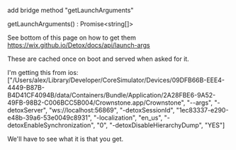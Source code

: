 add bridge method "getLaunchArguments" 

getLaunchArguments() :  Promise<string[]>

See bottom of this page on how to get them https://wix.github.io/Detox/docs/api/launch-args

These are cached once on boot and served when asked for it.

I'm getting this from ios:
["/Users/alex/Library/Developer/CoreSimulator/Devices/09DFB66B-EEE4-4449-B87B-B4D41CF4094B/data/Containers/Bundle/Application/2A28FBE6-9A52-49FB-98B2-C006BCC5B004/Crownstone.app/Crownstone", "--args", "-detoxServer", "ws://localhost:56869", "-detoxSessionId", "1ec83337-e290-e48b-39a6-53e0049c8931", "-localization", "en_us", "-detoxEnableSynchronization", "0", "-detoxDisableHierarchyDump", "YES"]

We'll have to see what it is that you get.